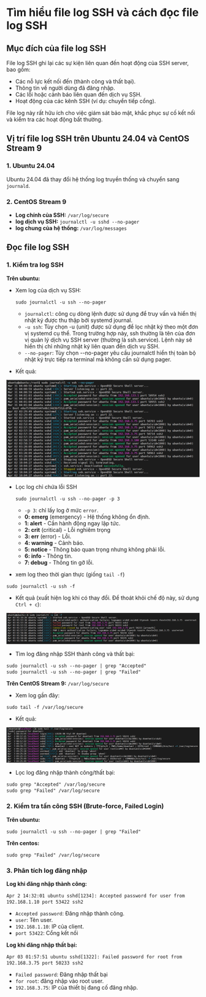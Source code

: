 # Tìm hiểu file log SSH và cách đọc file log SSH

## Mục đích của file log SSH

File log SSH ghi lại các sự kiện liên quan đến hoạt động của SSH server, bao gồm:

- Các nỗ lực kết nối đến (thành công và thất bại).
- Thông tin về người dùng đã đăng nhập.
- Các lỗi hoặc cảnh báo liên quan đến dịch vụ SSH.
- Hoạt động của các kênh SSH (ví dụ: chuyển tiếp cổng).

File log này rất hữu ích cho việc giám sát bảo mật, khắc phục sự cố kết nối và kiểm tra các hoạt động bất thường.

## Vị trí file log SSH trên Ubuntu 24.04 và CentOS Stream 9

### 1. Ubuntu 24.04

Ubuntu 24.04 đã thay đổi hệ thống log truyền thống và chuyển sang `journald`.

### 2. CentOS Stream 9

- **Log chính của SSH:** `/var/log/secure`
- **log dịch vụ SSH:** `journalctl -u sshd --no-pager`
- **log chung của hệ thống:** `/var/log/messages`

## Đọc file log SSH

### 1. Kiểm tra log SSH

**Trên ubuntu:**

- Xem log của dịch vụ SSH:

    ```plaintext
    sudo journalctl -u ssh --no-pager
    ```

  - `journalctl`: công cụ dòng lệnh được sử dụng để truy vấn và hiển thị nhật ký được thu thập bởi systemd journal.
  - `-u ssh`: Tùy chọn -u (unit) được sử dụng để lọc nhật ký theo một đơn vị systemd cụ thể. Trong trường hợp này, ssh thường là tên của đơn vị quản lý dịch vụ SSH server (thường là ssh.service). Lệnh này sẽ hiển thị chỉ những nhật ký liên quan đến dịch vụ SSH.
  - `--no-pager`: Tùy chọn --no-pager yêu cầu journalctl hiển thị toàn bộ nhật ký trực tiếp ra terminal mà không cần sử dụng pager.
- Kết quả:

![Permission denied](./images/log_ssh_ubuntu.png)

- Lọc log chỉ chứa lỗi SSH

  ```plaintext
  sudo journalctl -u ssh --no-pager -p 3
  ```
  
  - `-p 3`: chỉ lấy log ở mức `error`.
  - **0: emerg** (emergency) - Hệ thống không ổn định.
  - **1: alert** - Cần hành động ngay lập tức.
  - **2: crit** (critical) - Lỗi nghiêm trọng
  - **3: err** (error) - Lỗi.
  - **4: warning** - Cảnh báo.
  - **5: notice** - Thông báo quan trọng nhưng không phải lỗi.
  - **6: info** - Thông tin.
  - **7: debug** - Thông tin gỡ lỗi.

- xem log theo thời gian thực (giống `tail -f`)

```plaintext
sudo journalctl -u ssh -f
```

- Kết quả (xuất hiện log khi có thay đổi. Để thoát khỏi chế độ này, sử dụng `Ctrl + c`):

![realtime log](./images/log_realtime.png)

- Tìm log đăng nhập SSH thành công và thất bại:

```plaintext
sudo journalctl -u ssh --no-pager | grep "Accepted"
sudo journalctl -u ssh --no-pager | grep "Failed"
```

**Trên CentOS Stream 9:** `/var/log/secure`

- Xem log gần đây:

```plaintext
sudo tail -f /var/log/secure
```

- Kết quả:

![recently log](./images/recently_log.png)

- Lọc log đăng nhập thành công/thất bại:

```plaintext
sudo grep "Accepted" /var/log/secure
sudo grep "Failed" /var/log/secure
```

### 2. Kiểm tra tấn công SSH (Brute-force, Failed Login)

**Trên ubuntu:**

```plaintex
sudo journalctl -u ssh --no-pager | grep "Failed"
```

**Trên centos:**

```plaintex
sudo grep "Failed" /var/log/secure
```

### 3. Phân tích log đăng nhập

**Log khi đăng nhập thành công:**

```plaintext
Apr 2 14:32:01 ubuntu sshd[1234]: Accepted password for user from 192.168.1.10 port 53422 ssh2
```

- `Accepted password`: Đăng nhập thành công.
- `user`: Tên user.
- `192.168.1.10`: IP của client.
- `port 53422`: Cổng kết nối

**Log khi đăng nhập thất bại:**

```plaintext
Apr 03 01:57:51 ubuntu sshd[1322]: Failed password for root from 192.168.3.75 port 50233 ssh2
```

- `Failed password`: Đăng nhập thất bại
- `for root`: đăng nhập vào root user.
- `192.168.3.75`: IP của thiết bị đang cố đăng nhập.
